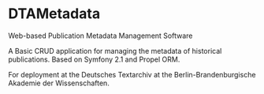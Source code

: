 DTAMetadata
===========

Web-based Publication Metadata Management Software

A Basic CRUD application for managing the metadata of historical publications.
Based on Symfony 2.1 and Propel ORM.

For deployment at the Deutsches Textarchiv at the Berlin-Brandenburgische Akademie der Wissenschaften.
